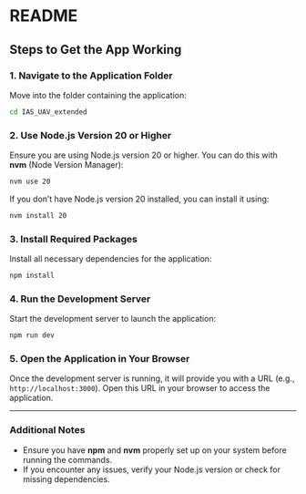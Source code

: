# README

## Steps to Get the App Working

### 1. Navigate to the Application Folder
Move into the folder containing the application:
```bash
cd IAS_UAV_extended
```

### 2. Use Node.js Version 20 or Higher
Ensure you are using Node.js version 20 or higher. You can do this with **nvm** (Node Version Manager):
```bash
nvm use 20
```
If you don’t have Node.js version 20 installed, you can install it using:
```bash
nvm install 20
```

### 3. Install Required Packages
Install all necessary dependencies for the application:
```bash
npm install
```

### 4. Run the Development Server
Start the development server to launch the application:
```bash
npm run dev
```

### 5. Open the Application in Your Browser
Once the development server is running, it will provide you with a URL (e.g., `http://localhost:3000`). Open this URL in your browser to access the application.

---

### Additional Notes
- Ensure you have **npm** and **nvm** properly set up on your system before running the commands.
- If you encounter any issues, verify your Node.js version or check for missing dependencies.

